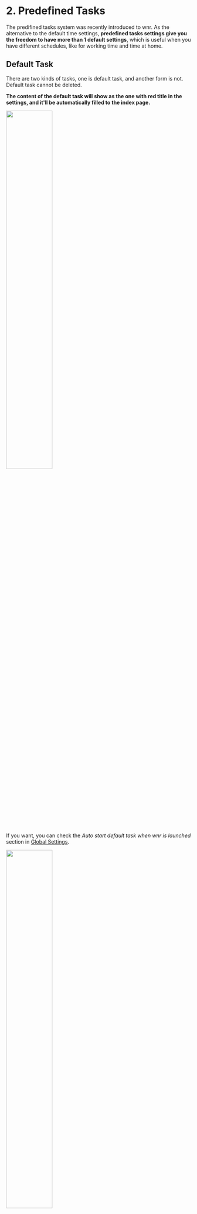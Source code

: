 # 2. Predefined Tasks

The predifined tasks system was recently introduced to wnr. As the alternative to the default time settings, **predefined tasks settings give you the freedom to have more than 1 default settings**, which is useful when you have different schedules, like for working time and time at home.

## Default Task

There are two kinds of tasks, one is default task, and another form is not. Default task cannot be deleted.

**The content of the default task will show as the one with red title in the settings, and it'll be automatically filled to the index page.**

<img src="https://i.loli.net/2020/01/23/GBEDHNFPpSJsQdi.png" width="50%" height="50%" /><br />

If you want, you can check the *Auto start default task when wnr is launched* section in [Global Settings](./3-global-settings.html).

<img src="https://i.loli.net/2020/01/23/YljeXgCdAs9cQ2t.png" width="50%" height="50%" /><br />

## Common Tasks

The tasks with blue title on are common tasks.

<img src="https://i.loli.net/2020/01/23/CaeSmprfL6lug2Z.png" width="50%" height="50%" /><br />

You can set them default or delete them.

## Add a new Task

By clicking the **green <kbd>Add</kbd> in the bottom of the settings**, a new setting can be added.